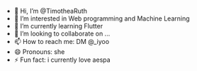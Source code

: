 - 👋 Hi, I’m @TimotheaRuth
- 👀 I’m interested in Web programming and Machine Learning
- 🌱 I’m currently learning Flutter
- 💞️ I’m looking to collaborate on ...
- 📫 How to reach me: DM @_iyoo
- 😄 Pronouns: she
- ⚡ Fun fact: i currently love aespa

<!---
TimotheaRuth/TimotheaRuth is a ✨ special ✨ repository because its `README.md` (this file) appears on your GitHub profile.
You can click the Preview link to take a look at your changes.
--->
